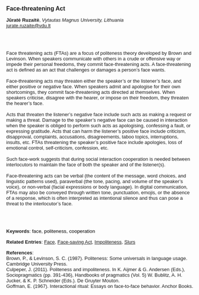 <!DOCTYPE html><html lang="en"><head><title="Face-threatening Act"></head>
<body><p><font face="Poppins, Calibri, sans-serif" size="3"><b>Face-threatening Act</b></font></p>
<p><font face="Poppins, Calibri, sans-serif" size="2"><b>Jūratė Ruzaitė</b>, <i>Vytautas Magnus University, Lithuania</i><br><a href="mailto:jurate.ruzaite@vdu.lt" target="blank">jurate.ruzaite@vdu.lt</a></font></p>
<p><font face="Poppins, Calibri, sans-serif" size="2"><br><br><br>Face threatening acts (FTAs) are a focus of politeness theory developed by Brown and Levinson. When speakers communicate with others in a crude or offensive way or impede their personal freedoms, they commit face-threatening acts. A face-threatening act is defined as an act that challenges or damages a person’s face wants.<br><br>Face-threatening acts may threaten either the speaker’s or the listener’s face, and either positive or negative face. When speakers admit and apologise for their own shortcomings, they commit face-threatening acts directed at themselves. When speakers criticise, disagree with the hearer, or impose on their freedom, they threaten the hearer’s face.  <br><br>Acts that threaten the listener’s negative face include such acts as making a request or making a threat. Damage to the speaker’s negative face can be caused in interaction when the speaker is obliged to perform such acts as apologising, confessing a fault, or expressing gratitude. Acts that can harm the listener’s positive face include criticism, disapproval, complaints, accusations, disagreements, taboo topics, interruptions, insults, etc. FTAs threatening the speaker’s positive face include apologies, loss of emotional control, self-criticism, confession, etc.<br><br>Such face-work suggests that during social interaction cooperation is needed between interlocutors to maintain the face of both the speaker and of the listener(s).<br><br>Face-threatening acts can be verbal (the content of the message, word choices, and linguistic patterns used), paraverbal (the tone, pacing, and volume of the speaker’s voice), or non-verbal (facial expressions or body language). In digital communication, FTAs may also be conveyed through written tone, punctuation, emojis, or the absence of a response, which is often interpreted as intentional silence and thus can pose a threat to the interlocutor’s face.<br><br><br><br></font></p>
<p><font face="Poppins, Calibri, sans-serif" size="2"><b>Keywords</b>: </span></font></font></span></font><font color="#000000"><span style="text-decoration: none"><font face="calibri, sans-serif"><font size="2" style="font-size: 10pt"><span lang="hu-hu">f</span></font></font></span></font><font color="#000000"><span style="text-decoration: none"><font face="calibri, sans-serif"><font size="2" style="font-size: 10pt"><span lang="hu-hu">ace, politeness, cooperation</span></font></font></span></font></font></p>
<p><font face="Poppins, Calibri, sans-serif" size="2"><b>Related Entries</b>: <a href="./face.html">Face</a>, <a href="./face-saving-act.html">Face-saving Act</a>, <a href="./impoliteness.html">Impoliteness</a>, <a href="./slurs.html">Slurs</a></font></p>
<p><font face="Poppins, Calibri, sans-serif" size="2"><b>References</b>:<br>Brown, P., &amp; Levinson, S. C. (1987). Politeness: Some universals in language usage. Cambridge University Press.<br>Culpeper, J. (2011). Politeness and impoliteness. In K. Aijmer &amp; G. Andersen (Eds.), Sociopragmatics (pp. 391-436), Handbooks of pragmatics (Vol. 5) W. Bublitz, A. H. Jucker, &amp; K. P. Schneider (Eds.). De Gruyter Mouton.<br>Goffman, E. (1967). Interactional ritual: Essays on face-to-face behavior. Anchor Books.</font></p>
</body>